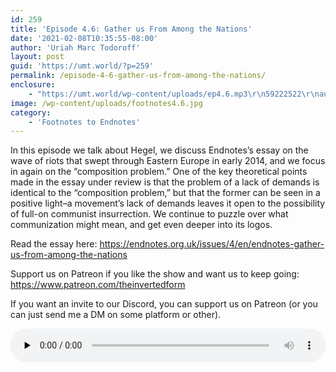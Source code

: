 ```yaml
---
id: 259
title: 'Episode 4.6: Gather us From Among the Nations'
date: '2021-02-08T10:35:55-08:00'
author: 'Uriah Marc Todoroff'
layout: post
guid: 'https://umt.world/?p=259'
permalink: /episode-4-6-gather-us-from-among-the-nations/
enclosure:
    - "https://umt.world/wp-content/uploads/ep4.6.mp3\r\n59222522\r\naudio/mpeg\r\n"
image: /wp-content/uploads/footnotes4.6.jpg
category:
    - 'Footnotes to Endnotes'
---
```


In this episode we talk about Hegel, we discuss Endnotes’s essay on the wave of riots that swept through Eastern Europe in early 2014, and we focus in again on the “composition problem.” One of the key theoretical points made in the essay under review is that the problem of a lack of demands is identical to the “composition problem,” but that the former can be seen in a positive light–a movement’s lack of demands leaves it open to the possibility of full-on communist insurrection. We continue to puzzle over what communization might mean, and get even deeper into its logos.

Read the essay here: <https://endnotes.org.uk/issues/4/en/endnotes-gather-us-from-among-the-nations>

Support us on Patreon if you like the show and want us to keep going: <https://www.patreon.com/theinvertedform>

If you want an invite to our Discord, you can support us on Patreon (or you can just send me a DM on some platform or other).

<audio class="wp-audio-shortcode" controls="controls" id="audio-259-24" preload="none" style="width: 100%;"><source src="https://umt.world/wp-content/uploads/ep4.6.mp3?_=24" type="audio/mpeg"></source><https://umt.world/wp-content/uploads/ep4.6.mp3></audio>